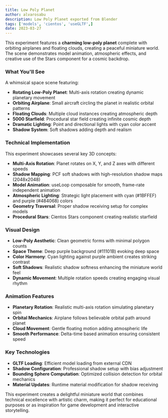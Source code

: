 ```yaml
---
title: Low Poly Planet
author: alvarosabu
description: Low Poly Planet exported from Blender
tags: ['models', 'cientos', 'useGLTF',]
date: 2023-03-27
---
```


This experiment features a **charming low-poly planet** complete with orbiting airplanes and floating clouds, creating a peaceful miniature world. The scene demonstrates model animation, atmospheric effects, and creative use of the Stars component for a cosmic backdrop.

### What You'll See

A whimsical space scene featuring:

- **Rotating Low-Poly Planet**: Multi-axis rotation creating dynamic planetary movement
- **Orbiting Airplane**: Small aircraft circling the planet in realistic orbital patterns  
- **Floating Clouds**: Multiple cloud instances creating atmospheric depth
- **5000 Starfield**: Procedural star field creating infinite cosmic depth
- **Dramatic Lighting**: Point and directional lights with cyan color accent
- **Shadow System**: Soft shadows adding depth and realism

### Technical Implementation

This experiment showcases several key 3D concepts:

- **Multi-Axis Rotation**: Planet rotates on X, Y, and Z axes with different speeds
- **Shadow Mapping**: PCF soft shadows with high-resolution shadow maps (2048x2048)
- **Model Animation**: useLoop composable for smooth, frame-rate independent animation
- **Atmospheric Lighting**: Strategic light placement with cyan (#1BFFEF) and purple (#484068) colors
- **Geometry Traversal**: Proper shadow receiving setup for complex models
- **Procedural Stars**: Cientos Stars component creating realistic starfield

### Visual Design

- **Low-Poly Aesthetic**: Clean geometric forms with minimal polygon counts
- **Space Theme**: Deep purple background (#11101B) evoking deep space
- **Color Harmony**: Cyan lighting against purple ambient creates striking contrast
- **Soft Shadows**: Realistic shadow softness enhancing the miniature world feel
- **Dynamic Movement**: Multiple rotation speeds creating engaging visual rhythm

### Animation Features

- **Planetary Rotation**: Realistic multi-axis rotation simulating planetary spin
- **Orbital Mechanics**: Airplane follows believable orbital path around planet
- **Cloud Movement**: Gentle floating motion adding atmospheric life
- **Smooth Performance**: Delta-time based animation ensuring consistent speed

### Key Technologies

- **GLTF Loading**: Efficient model loading from external CDN
- **Shadow Configuration**: Professional shadow setup with bias adjustment
- **Bounding Sphere Computation**: Optimized collision detection for orbital mechanics
- **Material Updates**: Runtime material modification for shadow receiving

This experiment creates a delightful miniature world that combines technical excellence with artistic charm, making it perfect for educational purposes or as inspiration for game development and interactive storytelling.



